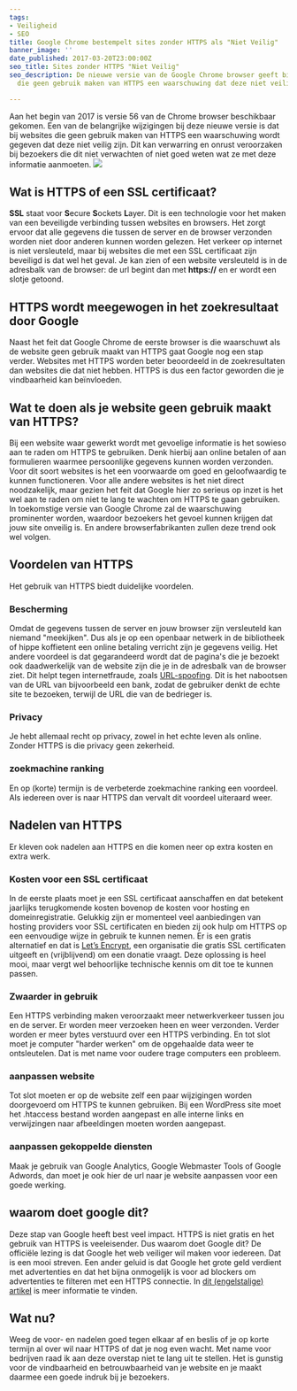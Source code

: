 ```yaml
---
tags:
- Veiligheid
- SEO
title: Google Chrome bestempelt sites zonder HTTPS als "Niet Veilig"
banner_image: ''
date_published: 2017-03-20T23:00:00Z
seo_title: Sites zonder HTTPS "Niet Veilig"
seo_description: De nieuwe versie van de Google Chrome browser geeft bij websites
  die geen gebruik maken van HTTPS een waarschuwing dat deze niet veilig zijn.

---
```

Aan het begin van 2017 is versie 56 van de Chrome browser beschikbaar gekomen. Een van de belangrijke wijzigingen bij deze nieuwe versie is dat bij websites die geen gebruik maken van HTTPS een waarschuwing wordt gegeven dat deze niet veilig zijn. Dit kan verwarring en onrust veroorzaken bij bezoekers die dit niet verwachten of niet goed weten wat ze met deze informatie aanmoeten. ![](https://www.corneelonline.nl/wp-content/uploads/2017/03/Schermafbeelding-2017-03-21-om-11.13.31.png)

## Wat is HTTPS of een SSL certificaat?

**SSL** staat voor **S**ecure **S**ockets **L**ayer. Dit is een technologie voor het maken van een beveiligde verbinding tussen websites en browsers. Het zorgt ervoor dat alle gegevens die tussen de server en de browser verzonden worden niet door anderen kunnen worden gelezen. Het verkeer op internet is niet versleuteld, maar bij websites die met een SSL certificaat zijn beveiligd is dat wel het geval. Je kan zien of een website versleuteld is in de adresbalk van de browser: de url begint dan met **https://** en er wordt een slotje getoond.

## HTTPS wordt meegewogen in het zoekresultaat door Google

Naast het feit dat Google Chrome de eerste browser is die waarschuwt als de website geen gebruik maakt van HTTPS gaat Google nog een stap verder. Websites met HTTPS worden beter beoordeeld in de zoekresultaten dan websites die dat niet hebben. HTTPS is dus een factor geworden die je vindbaarheid kan beïnvloeden.

## Wat te doen als je website geen gebruik maakt van HTTPS?

Bij een website waar gewerkt wordt met gevoelige informatie is het sowieso aan te raden om HTTPS te gebruiken. Denk hierbij aan online betalen of aan formulieren waarmee persoonlijke gegevens kunnen worden verzonden. Voor dit soort websites is het een voorwaarde om goed en geloofwaardig te kunnen functioneren. Voor alle andere websites is het niet direct noodzakelijk, maar gezien het feit dat Google hier zo serieus op inzet is het wel aan te raden om niet te lang te wachten om HTTPS te gaan gebruiken. In toekomstige versie van Google Chrome zal de waarschuwing prominenter worden, waardoor bezoekers het gevoel kunnen krijgen dat jouw site onveilig is. En andere browserfabrikanten zullen deze trend ook wel volgen.

## Voordelen van HTTPS

Het gebruik van HTTPS biedt duidelijke voordelen.

### Bescherming

Omdat de gegevens tussen de server en jouw browser zijn versleuteld kan niemand "meekijken". Dus als je op een openbaar netwerk in de bibliotheek of hippe koffietent een online betaling verricht zijn je gegevens veilig. Het andere voordeel is dat gegarandeerd wordt dat de pagina's die je bezoekt ook daadwerkelijk van de website zijn die je in de adresbalk van de browser ziet. Dit helpt tegen internetfraude, zoals [URL-spoofing](https://nl.wikipedia.org/wiki/Spoofing#URL-spoofing). Dit is het nabootsen van de URL van bijvoorbeeld een bank, zodat de gebruiker denkt de echte site te bezoeken, terwijl de URL die van de bedrieger is.

### Privacy

Je hebt allemaal recht op privacy, zowel in het echte leven als online. Zonder HTTPS is die privacy geen zekerheid.

### zoekmachine ranking

En op (korte) termijn is de verbeterde zoekmachine ranking een voordeel. Als iedereen over is naar HTTPS dan vervalt dit voordeel uiteraard weer.

## Nadelen van HTTPS

Er kleven ook nadelen aan HTTPS en die komen neer op extra kosten en extra werk.

### Kosten voor een SSL certificaat

In de eerste plaats moet je een SSL certificaat aanschaffen en dat betekent jaarlijks terugkomende kosten bovenop de kosten voor hosting en domeinregistratie. Gelukkig zijn er momenteel veel aanbiedingen van hosting providers voor SSL certificaten en bieden zij ook hulp om HTTPS op een eenvoudige wijze in gebruik te kunnen nemen. Er is een gratis alternatief en dat is [Let’s Encrypt](https://letsencrypt.org/), een organisatie die gratis SSL certificaten uitgeeft en (vrijblijvend) om een donatie vraagt. Deze oplossing is heel mooi, maar vergt wel behoorlijke technische kennis om dit toe te kunnen passen.

### Zwaarder in gebruik

Een HTTPS verbinding maken veroorzaakt meer netwerkverkeer tussen jou en de server. Er worden meer verzoeken heen en weer verzonden. Verder worden er meer bytes verstuurd over een HTTPS verbinding. En tot slot moet je computer "harder werken" om de opgehaalde data weer te ontsleutelen. Dat is met name voor oudere trage computers een probleem.

### aanpassen website

Tot slot moeten er op de website zelf een paar wijzigingen worden doorgevoerd om HTTPS te kunnen gebruiken. Bij een WordPress site moet het .htaccess bestand worden aangepast en alle interne links en verwijzingen naar afbeeldingen moeten worden aangepast.

### aanpassen gekoppelde diensten

Maak je gebruik van Google Analytics, Google Webmaster Tools of Google Adwords, dan moet je ook hier de url naar je website aanpassen voor een goede werking.

## waarom doet google dit?

Deze stap van Google heeft best veel impact. HTTPS is niet gratis en het gebruik van HTTPS is veeleisender. Dus waarom doet Google dit? De officiële lezing is dat Google het web veiliger wil maken voor iedereen. Dat is een mooi streven. Een ander geluid is dat Google het grote geld verdient met advertenties en dat het bijna onmogelijk is voor ad blockers om advertenties te filteren met een HTTPS connectie. In [dit (engelstalige) artikel](https://wp.josh.com/2016/04/01/googles-war-on-http/) is meer informatie te vinden.

## Wat nu?

Weeg de voor- en nadelen goed tegen elkaar af en beslis of je op korte termijn al over wil naar HTTPS of dat je nog even wacht. Met name voor bedrijven raad ik aan deze overstap niet te lang uit te stellen. Het is gunstig voor de vindbaarheid en betrouwbaarheid van je website en je maakt daarmee een goede indruk bij je bezoekers.